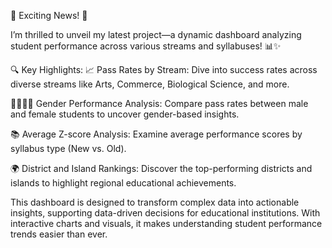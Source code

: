 🚀 Exciting News! 🚀

I’m thrilled to unveil my latest project—a dynamic dashboard analyzing student performance across various streams and syllabuses! 📊✨

🔍 Key Highlights:
📈 Pass Rates by Stream: Dive into success rates across diverse streams like Arts, Commerce, Biological Science, and more.

👩‍🎓👨‍🎓 Gender Performance Analysis: Compare pass rates between male and female students to uncover gender-based insights.

📚 Average Z-score Analysis: Examine average performance scores by syllabus type (New vs. Old).

🌍 District and Island Rankings: Discover the top-performing districts and islands to highlight regional educational achievements.

This dashboard is designed to transform complex data into actionable insights, supporting data-driven decisions for educational institutions. With interactive charts and visuals, it makes understanding student performance trends easier than ever.
